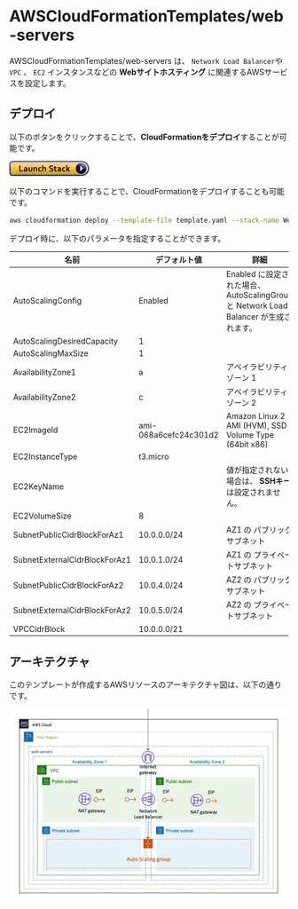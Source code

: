 # AWSCloudFormationTemplates/web-servers

AWSCloudFormationTemplates/web-servers は、 ``Network Load Balancer``や ``VPC`` 、 ``EC2`` インスタンスなどの **Webサイトホスティング** に関連するAWSサービスを設定します。

## デプロイ

以下のボタンをクリックすることで、**CloudFormationをデプロイ**することが可能です。

[![cloudformation-launch-stack](../images/cloudformation-launch-stack.png)](https://console.aws.amazon.com/cloudformation/home?region=ap-northeast-1#/stacks/new?stackName=WebServers&templateURL=https://eijikominami.s3-ap-northeast-1.amazonaws.com/aws-cloudformation-templates/web-servers/template.yaml) 

以下のコマンドを実行することで、CloudFormationをデプロイすることも可能です。

```bash
aws cloudformation deploy --template-file template.yaml --stack-name WebServers
```

デプロイ時に、以下のパラメータを指定することができます。

| 名前 | デフォルト値 | 詳細 |
| --- | --- | --- |
| AutoScalingConfig | Enabled | Enabled に設定された場合、AutoScalingGroup と Network Load Balancer が生成されます。 |
| AutoScalingDesiredCapacity | 1 | | 
| AutoScalingMaxSize | 1 | |
| AvailabilityZone1 | a | アベイラビリティゾーン 1 |
| AvailabilityZone2 | c | アベイラビリティゾーン 2 |
| EC2ImageId | ami-068a6cefc24c301d2 | Amazon Linux 2 AMI (HVM), SSD Volume Type (64bit x86) |
| EC2InstanceType | t3.micro | | 
| EC2KeyName | | 値が指定されない場合は、 **SSHキー** は設定されません。 |
| EC2VolumeSize | 8 | |
| SubnetPublicCidrBlockForAz1 | 10.0.0.0/24 | AZ1 の パブリックサブネット |
| SubnetExternalCidrBlockForAz1 | 10.0.1.0/24 | AZ1 の プライベートサブネット |
| SubnetPublicCidrBlockForAz2 | 10.0.4.0/24 | AZ2 の パブリックサブネット |
| SubnetExternalCidrBlockForAz2 | 10.0.5.0/24 | AZ2 の プライベートサブネット |
| VPCCidrBlock | 10.0.0.0/21 | |

## アーキテクチャ

このテンプレートが作成するAWSリソースのアーキテクチャ図は、以下の通りです。

![](../images/architecture2.png)